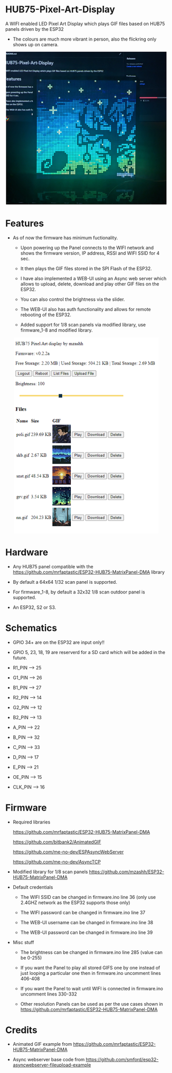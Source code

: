 # HUB75-Pixel-Art-Display
A  WIFI enabled LED Pixel Art Display which plays GIF files based on HUB75 panels driven by the ESP32

* The colours are much more vibrant in person, also the flickring only shows up on camera.

<p align="center">
<img src="https://github.com/mzashh/HUB75-Pixel-Art-Display/blob/main/images/display.jpg" width="500">
</p>

# Features
* As of now the firmware has minimum fuctionality.

  * Upon powering up the Panel connects to the WIFI network and shows the firmware version, IP address, RSSI and WIFI SSID for 4 sec.

  * It then plays the GIF files stored in the SPI Flash of the ESP32.

  * I have also implemented a WEB-UI using an Async web server which allows to upload, delete, download and play other GIF files on the ESP32.
  
  * You can also control the brightness via the slider.

  * The WEB-UI also has auth functionality and allows for remote rebooting of the ESP32.
  
  * Added support for 1/8 scan panels via modified library, use firmware_1-8 and modified library.
  
  
<p align="center">
<img src="https://github.com/mzashh/HUB75-Pixel-Art-Display/blob/main/images/WUI.png" width="450">
</p>

# Hardware
* Any HUB75 panel compatible with the https://github.com/mrfaptastic/ESP32-HUB75-MatrixPanel-DMA library 
* By default a 64x64 1/32 scan panel is supported.
* For firmware_1-8, by default a 32x32 1/8 scan outdoor panel is supported.

* An ESP32, S2 or S3. 

# Schematics
* GPIO 34+ are on the ESP32 are input only!!
* GPIO 5, 23, 18, 19 are reserverd for a SD card which will be added in the future.

* R1_PIN --> 25
* G1_PIN --> 26
* B1_PIN --> 27
* R2_PIN --> 14
* G2_PIN --> 12
* B2_PIN --> 13
* A_PIN --> 22
* B_PIN --> 32
* C_PIN --> 33
* D_PIN --> 17
* E_PIN --> 21
* OE_PIN --> 15
* CLK_PIN --> 16

# Firmware
* Required libraries

  https://github.com/mrfaptastic/ESP32-HUB75-MatrixPanel-DMA
  
  https://github.com/bitbank2/AnimatedGIF
  
  https://github.com/me-no-dev/ESPAsyncWebServer
  
  https://github.com/me-no-dev/AsyncTCP
  
* Modified library for 1/8 scan panels https://github.com/mzashh/ESP32-HUB75-MatrixPanel-DMA
  
* Default credentials
  
  * The WIFI SSID can be changed in firmware.ino line 36 (only use 2.4GHZ network as the ESP32 supports those only)
  
  * The WIFI password can be changed in firmware.ino line 37
  
  * The WEB-UI username can be changed in firmware.ino line 38
  
  * The WEB-UI password can be changed in firmware.ino line 39
  
* Misc stuff
    
  * The brightness can be changed in firmware.ino line 285 (value can be 0-255)
    
  * If you want the Panel to play all stored GIFS one by one instead of just looping a particular one then in firmware.ino uncomment lines 406-408
    
  * If you want the Panel to wait until WIFI is connected in firmware.ino uncomment lines 330-332
    
  * Other resolution Panels can be used as per the use cases shown in https://github.com/mrfaptastic/ESP32-HUB75-MatrixPanel-DMA   

# Credits

  * Animated GIF example from https://github.com/mrfaptastic/ESP32-HUB75-MatrixPanel-DMA
  
  * Async webserver base code from https://github.com/smford/esp32-asyncwebserver-fileupload-example
    
  
   
  

